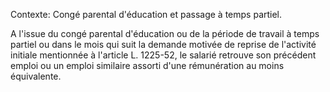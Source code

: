 Contexte: Congé parental d'éducation et passage à temps partiel.

A l'issue du congé parental d'éducation ou de la période de travail à temps partiel ou dans le mois qui suit la demande motivée de reprise de l'activité initiale mentionnée à l'article L. 1225-52, le salarié retrouve son précédent emploi ou un emploi similaire assorti d'une rémunération au moins équivalente.